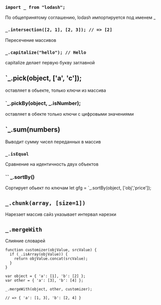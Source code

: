 ### `import _ from "lodash";`
 По общепринятому соглашению, lodash импортируется под именем _
 

### `_.intersection([2, 1], [2, 3]); // => [2]`
Пересечение массивов


### `_.capitalize("hello"); // Hello`
capitalize делает первую букву заглавной


## `_.pick(object, ['a', 'c']);
оставляет в обьекте, только ключи из массива


### `_.pickBy(object, _.isNumber);
оставляет в обекте только ключи с цифровыми значениями


## `_.sum(numbers) 
Выводит сумму чисел переданных в массив 


### `_.isEqual`
Сравнение на идентичность двух объектов


### `` _.sortBy()
Сортирует обьект по ключам
let gfg = `_.sortBy(object, ['obj','price']);


##  `_.chunk(array, [size=1])`
Нарезает массив сайз указывает интервал нарезки

## `_.mergeWith`
Слияние словарей
```
function customizer(objValue, srcValue) {
  if (_.isArray(objValue)) {
    return objValue.concat(srcValue);
  }
}

var object = { 'a': [1], 'b': [2] };
var other = { 'a': [3], 'b': [4] };

_.mergeWith(object, other, customizer);

// => { 'a': [1, 3], 'b': [2, 4] }
```
